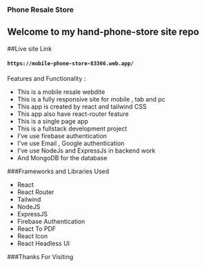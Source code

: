 ### Phone Resale Store

## Welcome to my hand-phone-store site repo
##Live site Link 
#### `https://mobile-phone-store-83366.web.app/`


Features and Functionality :
* This is a mobile resale webdite
* This is a fully responsive site for mobile , tab and pc
* This app is created by react and tailwind CSS 
* This app also have react-router feature 
* This is a single page app
* This is a fullstack development project
* I've use firebase authentication
* I've use Email , Google authentication
* I've use NodeJs and ExpressJs in backend work 
* And MongoDB for the database



###Frameworks and Libraries Used

* React
* React Router
* Tailwind
* NodeJS
* ExpressJS
* Firebase Authentication
* React To PDF
* React Icon
* React Headless UI

###Thanks For Visiting
